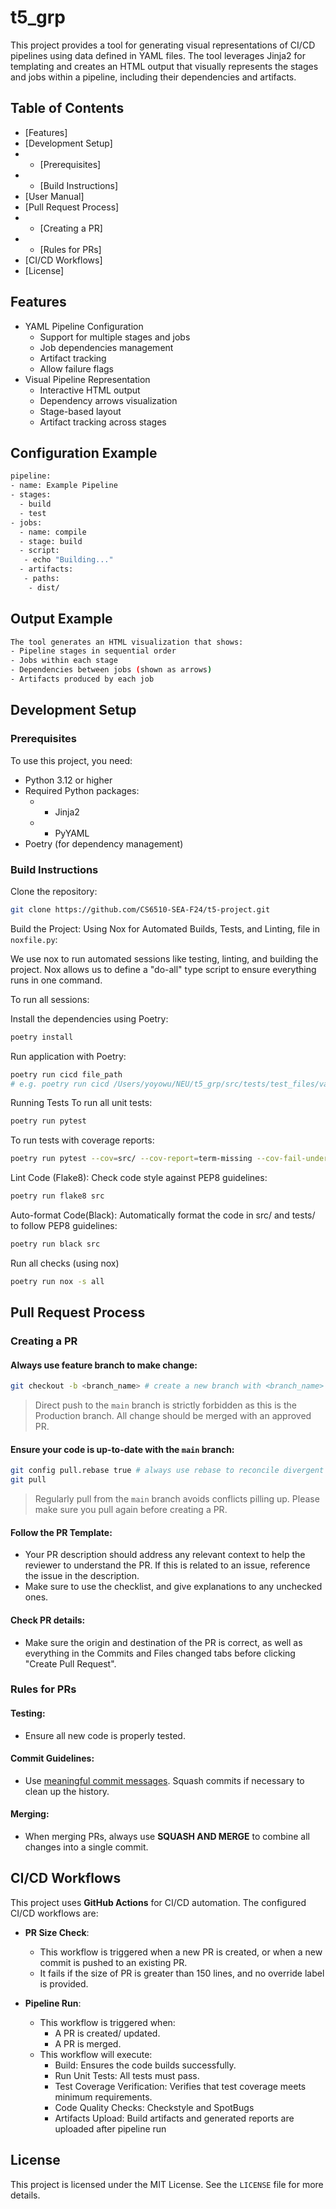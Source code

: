 # t5_grp

This project provides a tool for generating visual representations of CI/CD pipelines using data defined in YAML files. The tool leverages Jinja2 for templating and creates an HTML output that visually represents the stages and jobs within a pipeline, including their dependencies and artifacts.


## Table of Contents
- [Features]
- [Development Setup]
- - [Prerequisites]
- - [Build Instructions]
- [User Manual]
- [Pull Request Process]
- - [Creating a PR]
- - [Rules for PRs]
- [CI/CD Workflows]
- [License]

## Features
- YAML Pipeline Configuration
    - Support for multiple stages and jobs
    - Job dependencies management
    - Artifact tracking
    - Allow failure flags
- Visual Pipeline Representation
    - Interactive HTML output
    - Dependency arrows visualization
    - Stage-based layout
    - Artifact tracking across stages

## Configuration Example
```bash
pipeline:
- name: Example Pipeline
- stages:
  - build
  - test
- jobs:
  - name: compile
  - stage: build
  - script:
   - echo "Building..."
  - artifacts:
   - paths:
    - dist/
```

## Output Example
```bash
The tool generates an HTML visualization that shows:
- Pipeline stages in sequential order
- Jobs within each stage
- Dependencies between jobs (shown as arrows)
- Artifacts produced by each job
```

## Development Setup

### Prerequisites

To use this project, you need:

- Python 3.12 or higher
- Required Python packages:
  - - Jinja2
  - - PyYAML
- Poetry (for dependency management)

### Build Instructions

Clone the repository:
```bash
git clone https://github.com/CS6510-SEA-F24/t5-project.git
```
Build the Project:
Using Nox for Automated Builds, Tests, and Linting, file in `noxfile.py`:

We use nox to run automated sessions like testing, linting, and building the project.
Nox allows us to define a "do-all" type script to ensure everything runs in one command.

To run all sessions:

Install the dependencies using Poetry:

```bash
poetry install
```

Run application with Poetry:
```bash
poetry run cicd file_path
# e.g. poetry run cicd /Users/yoyowu/NEU/t5_grp/src/tests/test_files/valid.yaml
```

Running Tests To run all unit tests:
```bash
poetry run pytest
```

To run tests with coverage reports:
```bash
poetry run pytest --cov=src/ --cov-report=term-missing --cov-fail-under=60
```

Lint Code (Flake8): Check code style against PEP8 guidelines:
```bash
poetry run flake8 src
```

Auto-format Code(Black): Automatically format the code in src/ and tests/ to follow PEP8 guidelines:
```bash
poetry run black src
```

Run all checks (using nox)
```bash
poetry run nox -s all
```

## Pull Request Process

### Creating a PR

#### Always use feature branch to make change:

```bash
git checkout -b <branch_name> # create a new branch with <branch_name>
```

> Direct push to the `main` branch is strictly forbidden as this is the Production branch. All change
> should be merged with an approved PR.

#### Ensure your code is up-to-date with the `main` branch:

```bash
git config pull.rebase true # always use rebase to reconcile divergent branches
git pull
```

> Regularly pull from the `main` branch avoids conflicts pilling up.
> Please make sure you pull again before creating a PR.
#### Follow the PR Template:

- Your PR description should address any relevant context to help the reviewer to understand the
  PR. If this is related to an issue, reference the issue in the description.
- Make sure to use the checklist, and give explanations to any unchecked ones.

#### Check PR details:

- Make sure the origin and destination of the PR is correct, as well as everything in the Commits
  and Files changed tabs before clicking "Create Pull Request".

### Rules for PRs

#### Testing:

- Ensure all new code is properly tested.
#### Commit Guidelines:

- Use [meaningful commit messages](https://www.freecodecamp.org/news/how-to-write-better-git-commit-messages/).
  Squash commits if necessary to clean up the history.

#### Merging:

- When merging PRs, always use **SQUASH AND MERGE** to combine all changes into a single commit.

## CI/CD Workflows

This project uses **GitHub Actions** for CI/CD automation. The configured CI/CD workflows are:

- **PR Size Check**:

    - This workflow is triggered when a new PR is created, or when a new commit is pushed to an existing PR.
    - It fails if the size of PR is greater than 150 lines, and no override label is provided.


- **Pipeline Run**:
    - This workflow is triggered when:
        - A PR is created/ updated.
        - A PR is merged.
    - This workflow will execute:
        - Build: Ensures the code builds successfully.
        - Run Unit Tests: All tests must pass.
        - Test Coverage Verification: Verifies that test coverage meets minimum requirements.
        - Code Quality Checks: Checkstyle and SpotBugs
        - Artifacts Upload: Build artifacts and generated reports are uploaded after pipeline run

## License

This project is licensed under the MIT License. See the `LICENSE` file for more details.